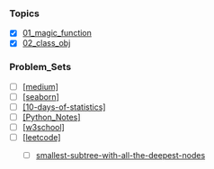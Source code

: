 ### Topics
- [x] [01_magic_function](https://github.com/krystinli/code_snippet_collection/blob/master/magic_function.ipynb)
- [x] [02_class_obj](https://github.com/krystinli/code_snippet_collection/blob/master/class_obj.ipynb)

### Problem_Sets
- [ ] [[medium]](https://medium.com/)
- [ ] [[seaborn]](https://seaborn.pydata.org/tutorial.html)
- [ ] [[10-days-of-statistics]](https://www.hackerrank.com/domains/tutorials/10-days-of-statistics)
- [ ] [[Python_Notes]](https://github.com/krystinli/Learnings/blob/master/01_Python.md)
- [ ] [[w3school]](https://www.w3schools.com/python/python_classes.asp)
- [ ] [[leetcode]](https://leetcode.com/)
  - [ ] [smallest-subtree-with-all-the-deepest-nodes](https://leetcode.com/problems/smallest-subtree-with-all-the-deepest-nodes/)

